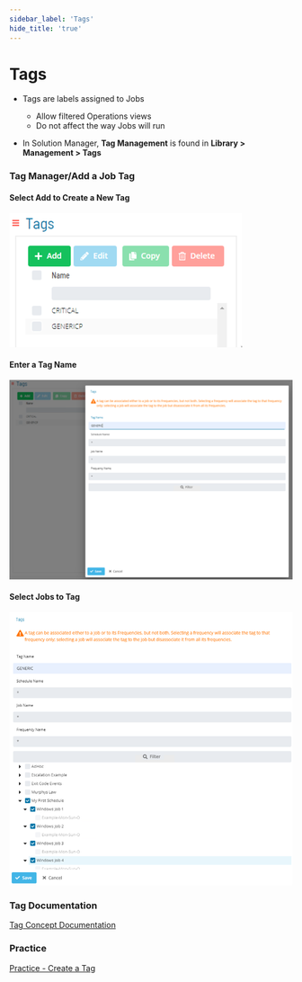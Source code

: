 ```yaml
---
sidebar_label: 'Tags'
hide_title: 'true'
---
```


# Tags

* Tags are labels assigned to Jobs 
  * Allow filtered Operations views
  * Do not affect the way Jobs will run 

* In Solution Manager, **Tag Management** is found in **Library > Management > Tags**

### Tag Manager/Add a Job Tag



#### Select Add to Create a New Tag 

![](../static/img/sm-tags-6f44ffef40442e5ddc6459f377381ca2.png)

#### Enter a Tag Name

![](../static/img/sm-tag-add-db375e0fa8f0fe46f7710a9195c9006e.png)

#### Select Jobs to Tag

![alt text](../static/img/sm-tag-add-list-6acfa7c6e9f67c474d45707bec9152ef.png)

### Tag Documentation

[Tag Concept Documentation](https://help.smatechnologies.com/opcon/core/job-components/tags)

### Practice

<a href="practice-create-a-tag" target="_blank">Practice - Create a Tag</a>